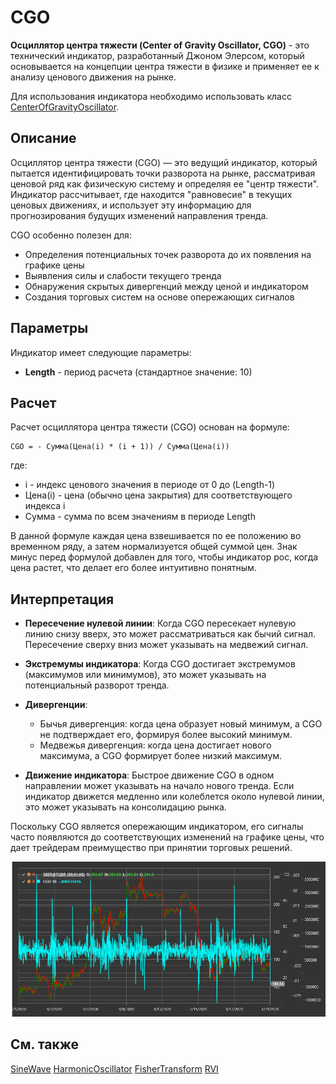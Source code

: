 # CGO

**Осциллятор центра тяжести (Center of Gravity Oscillator, CGO)** - это технический индикатор, разработанный Джоном Элерсом, который основывается на концепции центра тяжести в физике и применяет ее к анализу ценового движения на рынке.

Для использования индикатора необходимо использовать класс [CenterOfGravityOscillator](xref:StockSharp.Algo.Indicators.CenterOfGravityOscillator).

## Описание

Осциллятор центра тяжести (CGO) — это ведущий индикатор, который пытается идентифицировать точки разворота на рынке, рассматривая ценовой ряд как физическую систему и определяя ее "центр тяжести". Индикатор рассчитывает, где находится "равновесие" в текущих ценовых движениях, и использует эту информацию для прогнозирования будущих изменений направления тренда.

CGO особенно полезен для:
- Определения потенциальных точек разворота до их появления на графике цены
- Выявления силы и слабости текущего тренда
- Обнаружения скрытых дивергенций между ценой и индикатором
- Создания торговых систем на основе опережающих сигналов

## Параметры

Индикатор имеет следующие параметры:
- **Length** - период расчета (стандартное значение: 10)

## Расчет

Расчет осциллятора центра тяжести (CGO) основан на формуле:

```
CGO = - Сумма(Цена(i) * (i + 1)) / Сумма(Цена(i))
```

где:
- i - индекс ценового значения в периоде от 0 до (Length-1)
- Цена(i) - цена (обычно цена закрытия) для соответствующего индекса i
- Сумма - сумма по всем значениям в периоде Length

В данной формуле каждая цена взвешивается по ее положению во временном ряду, а затем нормализуется общей суммой цен. Знак минус перед формулой добавлен для того, чтобы индикатор рос, когда цена растет, что делает его более интуитивно понятным.

## Интерпретация

- **Пересечение нулевой линии**: Когда CGO пересекает нулевую линию снизу вверх, это может рассматриваться как бычий сигнал. Пересечение сверху вниз может указывать на медвежий сигнал.

- **Экстремумы индикатора**: Когда CGO достигает экстремумов (максимумов или минимумов), это может указывать на потенциальный разворот тренда.

- **Дивергенции**: 
  - Бычья дивергенция: когда цена образует новый минимум, а CGO не подтверждает его, формируя более высокий минимум.
  - Медвежья дивергенция: когда цена достигает нового максимума, а CGO формирует более низкий максимум.

- **Движение индикатора**: Быстрое движение CGO в одном направлении может указывать на начало нового тренда. Если индикатор движется медленно или колеблется около нулевой линии, это может указывать на консолидацию рынка.

Поскольку CGO является опережающим индикатором, его сигналы часто появляются до соответствующих изменений на графике цены, что дает трейдерам преимущество при принятии торговых решений.

![indicator_center_of_gravity_oscillator](../../../../images/indicator_center_of_gravity_oscillator.png)

## См. также

[SineWave](sine_wave.md)
[HarmonicOscillator](harmonic_oscillator.md)
[FisherTransform](ehlers_fisher_transform.md)
[RVI](rvi.md)